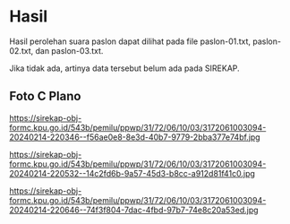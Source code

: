 # Hasil

Hasil perolehan suara paslon dapat dilihat pada file paslon-01.txt, paslon-02.txt, dan paslon-03.txt.

Jika tidak ada, artinya data tersebut belum ada pada SIREKAP.

## Foto C Plano

https://sirekap-obj-formc.kpu.go.id/543b/pemilu/ppwp/31/72/06/10/03/3172061003094-20240214-220346--f56ae0e8-8e3d-40b7-9779-2bba377e74bf.jpg

https://sirekap-obj-formc.kpu.go.id/543b/pemilu/ppwp/31/72/06/10/03/3172061003094-20240214-220532--14c2fd6b-9a57-45d3-b8cc-a912d81f41c0.jpg

https://sirekap-obj-formc.kpu.go.id/543b/pemilu/ppwp/31/72/06/10/03/3172061003094-20240214-220646--74f3f804-7dac-4fbd-97b7-74e8c20a53ed.jpg
